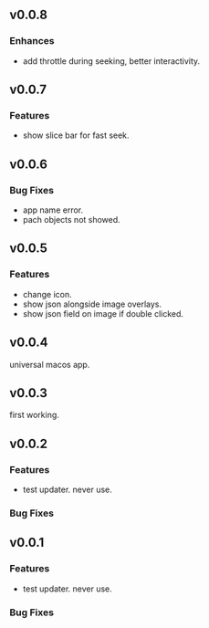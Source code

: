 ## v0.0.8

### Enhances

- add throttle during seeking, better interactivity.

## v0.0.7

### Features

- show slice bar for fast seek.

## v0.0.6

### Bug Fixes

- app name error.
- pach objects not showed.

## v0.0.5

### Features

- change icon.
- show json alongside image overlays.
- show json field on image if double clicked.

## v0.0.4

universal macos app.

## v0.0.3

first working.

## v0.0.2

### Features

- test updater. never use.

### Bug Fixes

## v0.0.1

### Features

- test updater. never use.

### Bug Fixes
